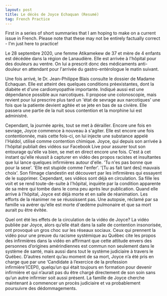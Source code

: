 ```yaml
---
layout: post
title: Le décès de Joyce Echaquan (Resumé)
tag: French Practice
---
```


<div class="message">
  First in a series of short summaries that I am hoping to make on a current issue in French. Please note that these may not be entirely factually correct - I'm just here to practice!
</div>

Le 28 septembre 2020, une femme Atikamekew de 37 et mère de 4 enfants est décédée dans la région de Lanaudière. Elle est arrivée à l'hôpital pour des douleurs au ventre. On lui a prescrit donc des médicaments anti-douleur en attendant pour l'arrivée du gastro-entérologue le matin suivant. 

Une fois arrivé, le Dr. Jean-Philippe Blais consulte le dossier de Madame Echaquan. Elle est atteint des quelques conditions préexistantes, dont la diabète et d'une cardiomyopathie importante. Indiqué aussi est une dépendance possible aux narcotiques. Il propose une colonoscopie, mais revient pour lui prescrire plus tard un 'état de sevrage aux narcotiques' une fois que la patiente devient agitée et se jete en bas de sa civière. Elle passera une partie de la nuit sous contention et la morphine lui est administré.

Cependant, la journée après, tout se met à dérailler. Encore une fois en sevrage, Joyce commence à nouveau à s'agiter. Elle est encore une fois contentionnée, mais cette fois-ci, on lui injecte une substance appelé l'Haldol, utilisé comme contention chimique. Joyce, qui depuis son arrivée à l'hôpital publiait des vidéos sur Facebook Live pour assurer tout son entourage qu'elle va bien, se met en direct encore une fois. C'est à cet instant qu'elle réussit à capturer en vidéo des propos racistes et insultantes que lui lance quelques infirmières autour d'elle. 'Tu n'es pas bonne que pour la sexe'. 'Elle est stupide comme l'enfer'. '[Tu as fait tant des] mauvais choix'. Son filmage clandestin est découvert par les infirmières qui essayent de le supprimer. Cependant, ses vidéos sont déjà en circulation. Sa fille les voit et se rend toute-de-suite à l'hôpital, inquiète par la condition apparente de sa mère qui tombe dans le coma peu après leur publication. Quand elle arrive à l'hôpital, Joyce est déjà morte et en salle de réanimation. Les efforts de la réanimer ne se réussissent pas. Une autopsie, réclamé par sa famille va avérer qu'elle est morte d'œdème pulmonaire et que sa mort aurait pu être évitée. 

Quel ont été les effets de la circulation de la vidéo de Joyce?
La vidéo publiée par Joyce, alors qu’elle était dans la salle de contention insonorisée, ont provoqué un gros choc sur les réseaux sociaux. Ceux qui prennent la vidéo pour une preuve du racisme systémique au Québec cite les propos des infirmières dans la vidéo en affirmant que cette attitude envers des personnes d’origines amérindiennes est commun non seulement dans le système de santé, mais aussi dans tout le système judiciaire à travers le Québec. D’autres notent qu’au moment de sa mort, Joyce n’a été pris en charge que par une ‘Candidate à l’exercice de la profession infirmière’(CEPI), quelqu’un qui était toujours en formation pour devenir infirmière et qui n’aurait pas du être chargé directement de son soin sans qu’un autre infirmier soit aussi présent. La famille de Joyce cherche maintenant à commencer un procès judiciaire et va probablement poursuivre des dédommagements.



